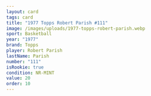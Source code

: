 ```yaml
---
layout: card
tags: card
title: "1977 Topps Robert Parish #111"
image: /images/uploads/1977-topps-robert-parish.webp
sport: Basketball
year: "1977"
brand: Topps
player: Robert Parish
lastName: Parish
number: "111"
isRookie: true
condition: NR-MINT
value: 20
order: 10
---
```

